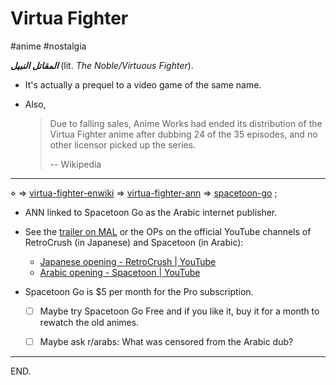 # Virtua Fighter
#anime #nostalgia

<strong><i lang="ar">
المقاتل النبيل
</i></strong> (lit. _The Noble/Virtuous Fighter_).

- It's actually a prequel to a video game of the same name.

- Also,
    > Due to falling sales, Anime Works had ended its distribution of the Virtua Fighter anime after dubbing 24 of the 35 episodes,
    > and no other licensor picked up the series. 
    >
    > -- Wikipedia

---

&Diamond;
    &rArr; [virtua-fighter-enwiki][]
    &rArr; [virtua-fighter-ann][]
    &rArr; [spacetoon-go][]
    ;

- ANN linked to Spacetoon Go as the Arabic internet publisher.

- See the [trailer on MAL][virtua-fighter-mal] or the OPs on the official YouTube channels of RetroCrush (in Japanese) and Spacetoon (in Arabic):
    * [Japanese opening - RetroCrush | YouTube](https://www.youtube.com/watch?v=rw3bQp-l8Jo)
    * [Arabic opening - Spacetoon | YouTube](https://www.youtube.com/watch?v=pcrSBmF9zh4)

- Spacetoon Go is $5 per month for the Pro subscription.
    * [ ] Maybe try Spacetoon Go Free and if you like it, buy it for a month to rewatch the old animes.
    * [ ] Maybe ask r/arabs: What was censored from the Arabic dub?


<!-- LINKS -->
[virtua-fighter-enwiki]: https://en.wikipedia.org/wiki/Virtua_Fighter_(TV_series)
[virtua-fighter-ann]: https://www.animenewsnetwork.com/encyclopedia/anime.php?id=496
[virtua-fighter-mal]: https://myanimelist.net/anime/961/Virtua_Fighter
[spacetoon-go]: https://spacetoongo.com

---

END.
